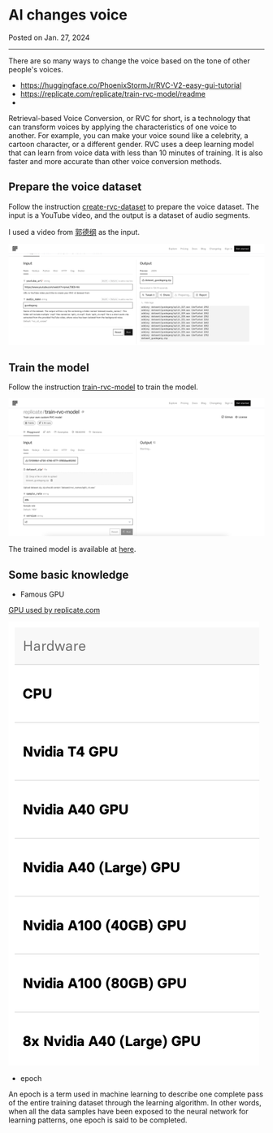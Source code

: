 # AI changes voice

Posted on Jan. 27, 2024

---

There are so many ways to change the voice based on the tone of other people's voices.
- https://huggingface.co/PhoenixStormJr/RVC-V2-easy-gui-tutorial
- https://replicate.com/replicate/train-rvc-model/readme
- 

Retrieval-based Voice Conversion, or RVC for short, is a technology that can transform voices by applying the
characteristics of one voice to another. For example, you can make your voice sound like a celebrity, a cartoon character,
or a different gender. RVC uses a deep learning model that can learn from voice data with less than 10 minutes of
training.
It is also faster and more accurate than other voice conversion methods.



## Prepare the voice dataset

Follow the instruction [create-rvc-dataset](https://replicate.com/zsxkib/create-rvc-dataset) to prepare the voice dataset.
The input is a YouTube video, and the output is a dataset of audio segments.


I used a video from [郭德纲](https://www.youtube.com/watch?v=pnwLT9E9-Nk) as the input.

![](../resources/img/dataset_guodegang.png)

## Train the model

Follow the instruction [train-rvc-model](https://replicate.com/zsxkib/train-rvc-model) to train the model.

![](../resources/img/train-rvc-model.png)

The trained model is available at [here](../resources/ai/model_guodegang.zip).




## Some basic knowledge

- Famous GPU

[GPU used by replicate.com](https://replicate.com/pricing)

![](../resources/img/ai_gpu.png)

- epoch

An epoch is a term used in machine learning to describe one complete pass of the entire training dataset through the
learning algorithm. In other words, when all the data samples have been exposed to the neural network for learning
patterns, one epoch is said to be completed.

